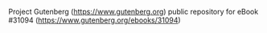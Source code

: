 Project Gutenberg (https://www.gutenberg.org) public repository for eBook #31094 (https://www.gutenberg.org/ebooks/31094)
